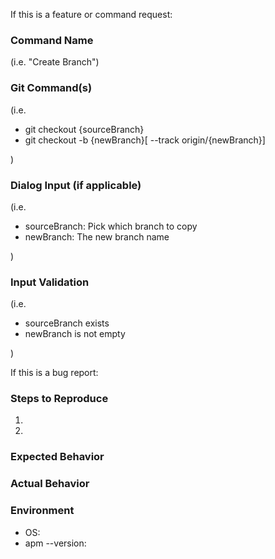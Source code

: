 If this is a feature or command request:
### Command Name
(i.e. "Create Branch")

### Git Command(s)
(i.e.

- git checkout {sourceBranch}
- git checkout -b {newBranch}[ --track origin/{newBranch}]

)

### Dialog Input (if applicable)
(i.e.

- sourceBranch: Pick which branch to copy
- newBranch: The new branch name

)

### Input Validation
(i.e.

- sourceBranch exists
- newBranch is not empty

)

If this is a bug report:
### Steps to Reproduce
1.  
2.  

### Expected Behavior


### Actual Behavior


### Environment
- OS:
- apm --version:
